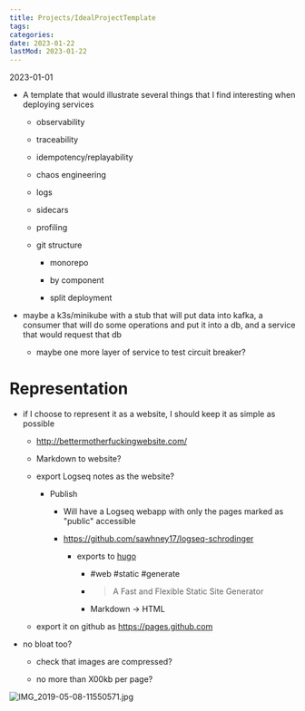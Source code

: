 ```yaml
---
title: Projects/IdealProjectTemplate
tags:
categories:
date: 2023-01-22
lastMod: 2023-01-22
---
```

2023-01-01

  + A template that would illustrate several things that I find interesting when deploying services

    + observability

    + traceability

    + idempotency/replayability

    + chaos engineering

    + logs

    + sidecars

    + profiling

    + git structure

      + monorepo

      + by component

      + split deployment

  + maybe a k3s/minikube with a stub that will put data into kafka, a consumer that will do some operations and put it into a db, and a service that would request that db

    + maybe one more layer of service to test circuit breaker?

# Representation

  + if I choose to represent it as a website, I should keep it as simple as possible

    + http://bettermotherfuckingwebsite.com/

    + Markdown to website?

    + export Logseq notes as the website?

      + Publish

        + Will have a Logseq webapp with only the pages marked as "public" accessible

        + https://github.com/sawhney17/logseq-schrodinger

          + exports to [hugo](https://gohugo.io/)

            + #web #static #generate

            + > A Fast and Flexible Static Site Generator

            + Markdown -> HTML

    + export it on github as https://pages.github.com

  + no bloat too?

    + check that images are compressed?

    + no more than X00kb per page?

![IMG_2019-05-08-11550571.jpg](/assets/img_2019-05-08-11550571_1674400134843_0.jpg)
